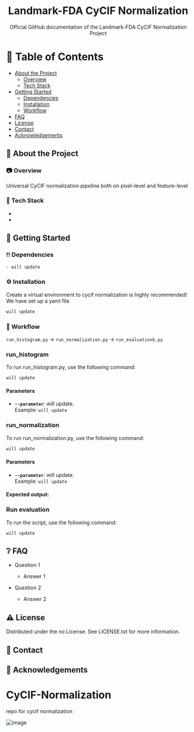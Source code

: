 <div align="center">

  <h1> Landmark-FDA CyCIF Normalization </h1>
  
  <p>
    Official GitHub documentation of the Landmark-FDA CyCIF Normalization Project
  </p>
  
</div>



<!-- Table of Contents -->
# :notebook_with_decorative_cover: Table of Contents

- [About the Project](#star2-about-the-project)
  * [Overview](#camera-overview)
  * [Tech Stack](#dart-tech-stack)
- [Getting Started](#toolbox-getting-started)
  * [Dependencies](#bangbang-dependencies)
  * [Installation](#gear-installation)
  * [Workflow](#test_tube-workflow)
- [FAQ](#grey_question-faq)
- [License](#warning-license)
- [Contact](#handshake-contact)
- [Acknowledgements](#gem-acknowledgements)

  

<!-- About the Project -->
## :star2: About the Project


<!-- Screenshots -->
### :camera: Overview

Universal CyCIF normalization pipeline both on pixel-level and feature-level


<!-- TechStack -->
### :dart: Tech Stack

<ul>
    <li></li>
    <li></li>
</ul>



<!-- Getting Started -->
## 	:toolbox: Getting Started


<!-- Prerequisites -->
### :bangbang: Dependencies

```bash
- will update
```


<!-- Installation -->
### :gear: Installation

Create a virtual environment to cycif normalization is highly recommended! We have set up a yaml file 

```bash
will update
```
   
<!-- Running Tests -->
### :test_tube: Workflow

`run_histogram.py` -> `run_normalization.py` -> `run_evaluationb.py`


### run_histogram
To run run_histogram.py, use the following command:

```
will update
```

#### Parameters
- **`--parameter`**: will update.  
  Example: `will update`



### run_normalization
To run run_normalization.py, use the following command:

    
```bash
will update
```


#### Parameters
- **`--parameter`**: will update.  
  Example: `will update`



#### Expected output: 


### Run evaluation
To run the script, use the following command:

```
will update
```


<!-- FAQ -->
## :grey_question: FAQ

- Question 1

  + Answer 1

- Question 2

  + Answer 2


<!-- License -->
## :warning: License

Distributed under the no License. See LICENSE.txt for more information.


<!-- Contact -->
## :handshake: Contact


<!-- Acknowledgments -->
## :gem: Acknowledgements







# CyCIF-Normalization
repo for cycif normalization

![image](https://github.com/kunlunW/CyCIF-Normalization/assets/52982585/49843432-d371-41ff-9927-ab7d2d868a18)
